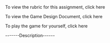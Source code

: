 To view the rubric for this assignment, click here

To view the Game Design Document, click here

To play the game for yourself, click here

-------Description------

